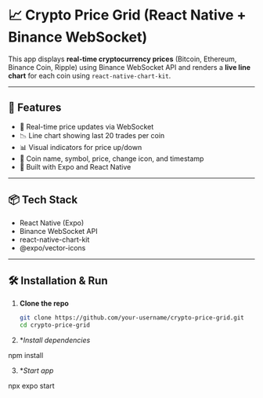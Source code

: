 # 📈 Crypto Price Grid (React Native + Binance WebSocket)

This app displays **real-time cryptocurrency prices** (Bitcoin, Ethereum, Binance Coin, Ripple) using Binance WebSocket API and renders a **live line chart** for each coin using `react-native-chart-kit`.

---

## 🚀 Features

- 🔄 Real-time price updates via WebSocket
- 📉 Line chart showing last 20 trades per coin
- 📊 Visual indicators for price up/down
- 🧭 Coin name, symbol, price, change icon, and timestamp
- 🧩 Built with Expo and React Native

---

## 📦 Tech Stack

- React Native (Expo)
- Binance WebSocket API
- react-native-chart-kit
- @expo/vector-icons

---



## 🛠 Installation & Run

1. **Clone the repo**
   ```bash
   git clone https://github.com/your-username/crypto-price-grid.git
   cd crypto-price-grid
2. **Install dependencies*

npm install

3. **Start app*

npx expo start
